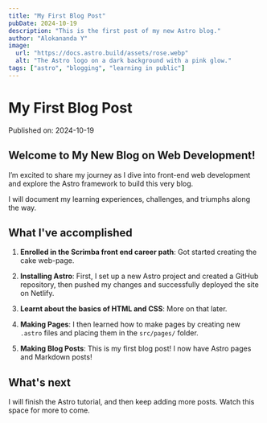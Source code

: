 ```yaml
---
title: "My First Blog Post"
pubDate: 2024-10-19
description: "This is the first post of my new Astro blog."
author: "Alokananda Y"
image:
  url: "https://docs.astro.build/assets/rose.webp"
  alt: "The Astro logo on a dark background with a pink glow."
tags: ["astro", "blogging", "learning in public"]
---
```


# My First Blog Post

Published on: 2024-10-19

## Welcome to My New Blog on Web Development!

I’m excited to share my journey as I dive into front-end web development and explore the Astro framework to build this very blog.

I will document my learning experiences, challenges, and triumphs
along the way.

## What I've accomplished

1. **Enrolled in the Scrimba front end career path**: Got started creating the cake web-page.

2. **Installing Astro**: First, I set up a new Astro project and created a GitHub repository, then pushed my changes and successfully deployed the site on Netlify.

4. **Learnt about the basics of HTML and CSS**: More on that later.

5. **Making Pages**: I then learned how to make pages by creating new `.astro` files and placing them in the `src/pages/` folder.

6. **Making Blog Posts**: This is my first blog post! I now have Astro pages and Markdown posts!

## What's next

I will finish the Astro tutorial, and then keep adding more posts. Watch this space for more to come.
